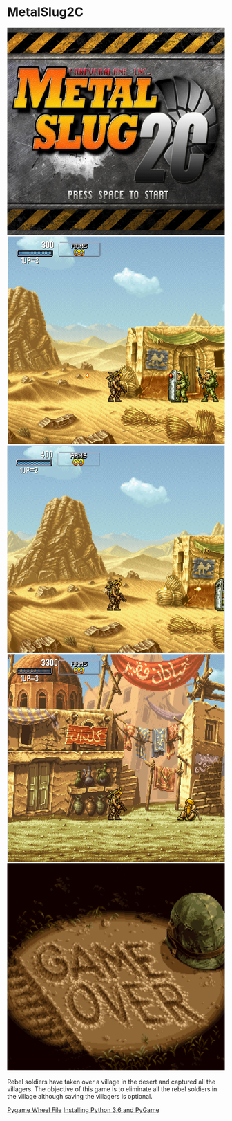 # MetalSlug2C
<img src="https://github.com/azheng9096/MetalSlug2C/blob/master/Game%20Plan/MS_Title_Screen.png" width="640" height="480">
<img src="https://github.com/azheng9096/MetalSlug2C/blob/master/Game%20Plan/MetalSlug2CScreenCapture1.PNG" width="640" height="480">
<img src="https://github.com/azheng9096/MetalSlug2C/blob/master/Game%20Plan/MetalSlug2CScreenCapture2.PNG" width="640" height="480">
<img src="https://github.com/azheng9096/MetalSlug2C/blob/master/Game%20Plan/MetalSlug2CScreenCapture3.PNG" width="640" height="480">
<img src="https://github.com/azheng9096/MetalSlug2C/blob/master/Game%20Plan/MS_Game_Over_Screen.png" width="640" height="480">
<p>Rebel soldiers have taken over a village in the desert and captured all the villagers. The objective of this game is to eliminate all the rebel soldiers in the village although saving the villagers is optional.</p>

<a href= "http://www.lfd.uci.edu/~gohlke/pythonlibs/#pygame" >Pygame Wheel File</a>
<a href= "https://youtu.be/_GikMdhAhv0"> Installing Python 3.6 and PyGame</a>
